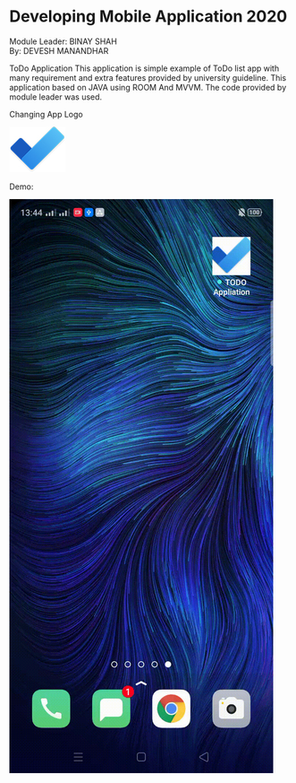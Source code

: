 # Developing Mobile Application 2020
Module Leader: BINAY SHAH<br>
By: DEVESH MANANDHAR


ToDo Application
This application is simple example of ToDo list app with many requirement and extra features provided by university guideline. 
This application based on JAVA using ROOM And MVVM. The code provided by module leader was used.</p>
Changing App Logo

![](logo.jpg)

Demo:

![](s.gif)

